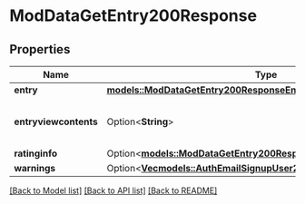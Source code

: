 # ModDataGetEntry200Response

## Properties

Name | Type | Description | Notes
------------ | ------------- | ------------- | -------------
**entry** | [**models::ModDataGetEntry200ResponseEntry**](mod_data_get_entry_200_response_entry.md) |  | 
**entryviewcontents** | Option<**String**> | The entry as is rendered in the site. | [optional][default to null]
**ratinginfo** | Option<[**models::ModDataGetEntry200ResponseRatinginfo**](mod_data_get_entry_200_response_ratinginfo.md)> |  | [optional]
**warnings** | Option<[**Vec<models::AuthEmailSignupUser200ResponseWarningsInner>**](auth_email_signup_user_200_response_warnings_inner.md)> |  | [optional]

[[Back to Model list]](../README.md#documentation-for-models) [[Back to API list]](../README.md#documentation-for-api-endpoints) [[Back to README]](../README.md)


